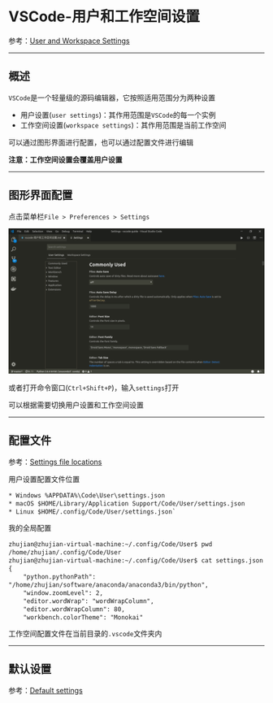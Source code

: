 # VSCode-用户和工作空间设置

参考：[User and Workspace Settings](https://code.visualstudio.com/docs/getstarted/settings#_settings-editor)

---

## 概述

`VSCode`是一个轻量级的源码编辑器，它按照适用范围分为两种设置

* 用户设置(`user settings`)：其作用范围是`VSCode`的每一个实例
* 工作空间设置(`workspace settings`)：其作用范围是当前工作空间

可以通过图形界面进行配置，也可以通过配置文件进行编辑

**注意：工作空间设置会覆盖用户设置**

---

## 图形界面配置

点击菜单栏`File > Preferences > Settings`

![](./imgs/settings.png)

或者打开命令窗口(`Ctrl+Shift+P`)，输入`settings`打开

可以根据需要切换用户设置和工作空间设置

---

## 配置文件

参考：[Settings file locations](https://code.visualstudio.com/docs/getstarted/settings#_settings-file-locations)

用户设置配置文件位置

    * Windows %APPDATA%\Code\User\settings.json
    * macOS $HOME/Library/Application Support/Code/User/settings.json
    * Linux $HOME/.config/Code/User/settings.json`

我的全局配置

    zhujian@zhujian-virtual-machine:~/.config/Code/User$ pwd
    /home/zhujian/.config/Code/User
    zhujian@zhujian-virtual-machine:~/.config/Code/User$ cat settings.json 
    {
        "python.pythonPath": "/home/zhujian/software/anaconda/anaconda3/bin/python",
        "window.zoomLevel": 2,
        "editor.wordWrap": "wordWrapColumn",
        "editor.wordWrapColumn": 80,
        "workbench.colorTheme": "Monokai"

工作空间配置文件在当前目录的`.vscode`文件夹内

---

## 默认设置

参考：[Default settings](https://code.visualstudio.com/docs/getstarted/settings#_default-settings)